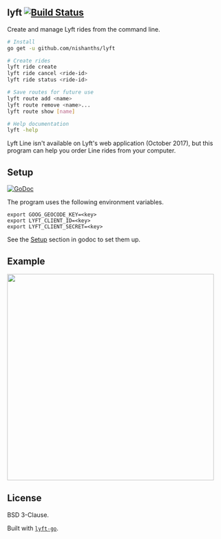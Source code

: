 ## lyft [![Build Status](https://travis-ci.org/nishanths/lyft.svg?branch=master)](https://travis-ci.org/nishanths/lyft)

Create and manage Lyft rides from the command line.

```sh
# Install
go get -u github.com/nishanths/lyft

# Create rides
lyft ride create
lyft ride cancel <ride-id>
lyft ride status <ride-id>

# Save routes for future use
lyft route add <name>
lyft route remove <name>...
lyft route show [name]

# Help documentation
lyft -help
```

Lyft Line isn't available on Lyft's web application (October 2017),
but this program can help you order Line rides from your computer.

## Setup

[![GoDoc](https://godoc.org/github.com/nishanths/lyft?status.svg)](https://godoc.org/github.com/nishanths/lyft)

The program uses the following environment variables.

```
export GOOG_GEOCODE_KEY=<key>
export LYFT_CLIENT_ID=<key>
export LYFT_CLIENT_SECRET=<key>
```

See the [Setup](https://godoc.org/github.com/nishanths/lyft#hdr-Setup)
section in godoc to set them up.

## Example

<img src="https://i.imgur.com/uT0d4ln.gif" width=480>

## License

BSD 3-Clause.

Built with [`lyft-go`](https://github.com/nishanths/lyft-go).
